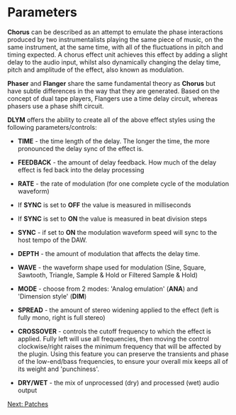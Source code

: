 # Parameters

**Chorus** can be described as an attempt to emulate the phase interactions produced by two instrumentalists playing the same piece of music, on the same instrument, at the same time, with all of the fluctuations in pitch and timing expected. A chorus effect unit achieves this effect by adding a slight delay to the audio input, whilst also dynamically changing the delay time, pitch and amplitude of the effect, also known as modulation.

**Phaser** and **Flanger** share the same fundamental theory as **Chorus** but have subtle differences in the way that they are generated. Based on the concept of dual tape players, Flangers use a time delay circuit, whereas phasers use a phase shift circuit.

**DLYM** offers the ability to create all of the above effect styles using the following parameters/controls:

- **TIME** - the time length of the delay. The longer the time, the more pronounced the delay sync of the effect is.

- **FEEDBACK** - the amount of delay feedback. How much of the delay effect is fed back into the delay processing

- **RATE** - the rate of modulation \(for one complete cycle of the modulation waveform\)

- If **SYNC** is set to **OFF** the value is measured in milliseconds

- If **SYNC** is set to **ON** the value is measured in beat division steps

- **SYNC** - if set to **ON** the modulation waveform speed will sync to the host tempo of the DAW.

- **DEPTH** - the amount of modulation that affects the delay time.

- **WAVE** - the waveform shape used for modulation \(Sine, Square, Sawtooth, Triangle, Sample & Hold or Filtered Sample & Hold\)

- **MODE** - choose from 2 modes: 'Analog emulation' \(**ANA**\) and 'Dimension style' \(**DIM**\)

- **SPREAD** - the amount of stereo widening applied to the effect \(left is fully mono, right is full stereo\)

- **CROSSOVER** - controls the cutoff frequency to which the effect is applied. Fully left will use all frequencies, then moving the control clockwise/right raises the minimum frequency that will be affected by the plugin. Using this feature you can preserve the transients and phase of the low-end/bass frequencies, to ensure your overall mix keeps all of its weight and 'punchiness'.

- **DRY/WET** - the mix of unprocessed \(dry\) and processed \(wet\) audio output

[Next: Patches](patches)
